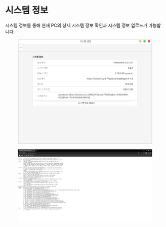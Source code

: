 # 시스템 정보

시스템 정보를 통해 현재 PC의 상세 시스템 정보 확인과 시스템 정보 업로드가 가능합니다.&#x20;

<figure><img src="../../.gitbook/assets/스크린샷, 2022-10-28 16-25-54.png" alt=""><figcaption></figcaption></figure>

<figure><img src="../../.gitbook/assets/스크린샷, 2022-10-28 16-26-46.png" alt=""><figcaption></figcaption></figure>

&#x20;
